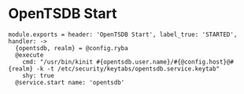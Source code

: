 
# OpenTSDB Start

    module.exports = header: 'OpenTSDB Start', label_true: 'STARTED', handler: ->
      {opentsdb, realm} = @config.ryba
      @execute 
        cmd: "/usr/bin/kinit #{opentsdb.user.name}/#{@config.host}@#{realm} -k -t /etc/security/keytabs/opentsdb.service.keytab"
        shy: true
      @service.start name: 'opentsdb'
